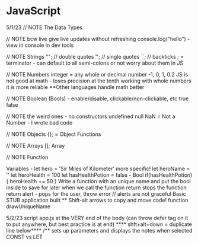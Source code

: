 # JavaScript
5/1/23
// NOTE The Data Types

// NOTE bcw live give live updates without refreshing
console.log("hello") - view in console in dev tools

// NOTE Strings
""; // double quotes
''; // single quotes
``; // backticks
; = terminator - can default to all semi-colons or not worry about them in JS

// NOTE Numbers
integer = any whole or decimal number
-1, 0, 1, 0.2
JS is not good at math - loses precision at the tenth
working with whole numbers it is more reliable
**Other languages handle math better

// NOTE Boolean (Bools) - enable/disable, clickable/non-clickable, etc
true
false

// NOTE the weird ones - no constructors
undefined
null
NaN = Not a Number - I wrote bad code

// NOTE Objects
{}; = Object
Functions

// NOTE Arrays
[]; Array 

// NOTE Function

Variables - let hero = 'Sir Miles of Kilometer'
more specific! let heroName = ''
let heroHealth = 100
let hasHealthPotion = false - Bool
if(hasHealthPotion){
    heroHealth += 50
}
Write a function with an unique name and put the bool inside to save for
later when we call the function
return stops the function
return alert - pops for the user, throw error
// alerts are not graceful
Basic STUB application built
** Shift-alt arrows to copy and move code!
function drawUniqueName

5/2/23
script app.js at the VERY end of the body (can throw defer tag on it to put anywhere, but best practice is at end)
**** shft+alt+down = duplicate line below****
/** sets up parameters and displays the notes when selected
CONST vs LET